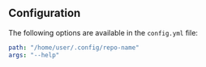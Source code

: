 ## Configuration

The following options are available in the `config.yml` file:

```yaml
path: "/home/user/.config/repo-name"
args: "--help"
```

